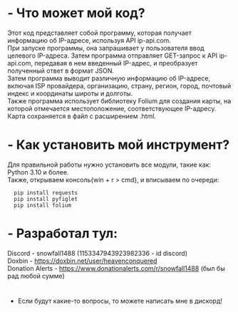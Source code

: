 # - Что может мой код?

Этот код представляет собой программу, которая получает информацию об IP-адресе, используя API ip-api.com. <br>
При запуске программы, она запрашивает у пользователя ввод целевого IP-адреса. Затем программа отправляет GET-запрос к API ip-api.com, передавая в нем введенный IP-адрес, и преобразует полученный ответ в формат JSON. <br>
Затем программа выводит различную информацию об IP-адресе, включая ISP провайдера, организацию, страну, регион, город, почтовый индекс и координаты широты и долготы. <br> 
Также программа использует библиотеку Folium для создания карты, на которой отмечается местоположение, соответствующее IP-адресу. Карта сохраняется в файл c расширением .html. <br>
#


# - Как установить мой инструмент?

Для правильной работы нужно установить все модули, такие как: <br>
Python 3.10 и более. <br>
Также, открываем консоль{win + r > cmd}, и вписываем по очереди: <br>

      pip install requests 
      pip install pyfiglet 
      pip install folium
#


# - Разработал тул: 

Discord - snowfall1488 (1153347943923982336 - id discord) <br>
Doxbin - https://doxbin.net/user/heavenconquered <br>
Donation Alerts - https://www.donationalerts.com/r/snowfall1488 (был бы рад любой сумме) <br>
#

- Если будут какие-то вопросы, то можете написать мне в дискорд! 
